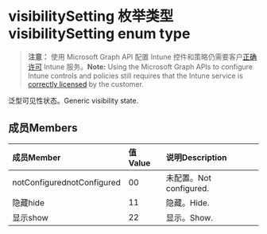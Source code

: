 # <a name="visibilitysetting-enum-type"></a><span data-ttu-id="0a51a-101">visibilitySetting 枚举类型</span><span class="sxs-lookup"><span data-stu-id="0a51a-101">visibilitySetting enum type</span></span>

> <span data-ttu-id="0a51a-102">**注意：** 使用 Microsoft Graph API 配置 Intune 控件和策略仍需要客户[正确许可](https://go.microsoft.com/fwlink/?linkid=839381) Intune 服务。</span><span class="sxs-lookup"><span data-stu-id="0a51a-102">**Note:** Using the Microsoft Graph APIs to configure Intune controls and policies still requires that the Intune service is [correctly licensed](https://go.microsoft.com/fwlink/?linkid=839381) by the customer.</span></span>

<span data-ttu-id="0a51a-103">泛型可见性状态。</span><span class="sxs-lookup"><span data-stu-id="0a51a-103">Generic visibility state.</span></span>
## <a name="members"></a><span data-ttu-id="0a51a-104">成员</span><span class="sxs-lookup"><span data-stu-id="0a51a-104">Members</span></span>
|<span data-ttu-id="0a51a-105">成员</span><span class="sxs-lookup"><span data-stu-id="0a51a-105">Member</span></span>|<span data-ttu-id="0a51a-106">值</span><span class="sxs-lookup"><span data-stu-id="0a51a-106">Value</span></span>|<span data-ttu-id="0a51a-107">说明</span><span class="sxs-lookup"><span data-stu-id="0a51a-107">Description</span></span>|
|:---|:---|:---|
|<span data-ttu-id="0a51a-108">notConfigured</span><span class="sxs-lookup"><span data-stu-id="0a51a-108">notConfigured</span></span>|<span data-ttu-id="0a51a-109">0</span><span class="sxs-lookup"><span data-stu-id="0a51a-109">0</span></span>|<span data-ttu-id="0a51a-110">未配置。</span><span class="sxs-lookup"><span data-stu-id="0a51a-110">Not configured.</span></span>|
|<span data-ttu-id="0a51a-111">隐藏</span><span class="sxs-lookup"><span data-stu-id="0a51a-111">hide</span></span>|<span data-ttu-id="0a51a-112">1</span><span class="sxs-lookup"><span data-stu-id="0a51a-112">1</span></span>|<span data-ttu-id="0a51a-113">隐藏。</span><span class="sxs-lookup"><span data-stu-id="0a51a-113">Hide.</span></span>|
|<span data-ttu-id="0a51a-114">显示</span><span class="sxs-lookup"><span data-stu-id="0a51a-114">show</span></span>|<span data-ttu-id="0a51a-115">2</span><span class="sxs-lookup"><span data-stu-id="0a51a-115">2</span></span>|<span data-ttu-id="0a51a-116">显示。</span><span class="sxs-lookup"><span data-stu-id="0a51a-116">Show.</span></span>|



